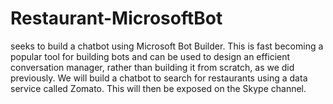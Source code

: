 # Restaurant-MicrosoftBot
seeks to build a chatbot using Microsoft Bot Builder. This is fast becoming a popular tool for building bots and can be used to design an efficient conversation manager, rather than building it from scratch, as we did previously. We will build a chatbot to search for restaurants using a data service called Zomato. This will then be exposed on the Skype  channel.
